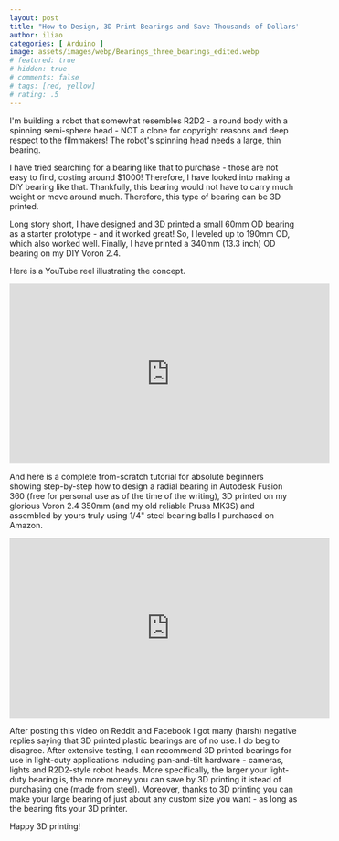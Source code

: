 ```yaml
---
layout: post
title: "How to Design, 3D Print Bearings and Save Thousands of Dollars"
author: iliao
categories: [ Arduino ]
image: assets/images/webp/Bearings_three_bearings_edited.webp
# featured: true
# hidden: true
# comments: false
# tags: [red, yellow]
# rating: .5
---
```


I'm building a robot that somewhat resembles R2D2 - a round body with a spinning semi-sphere head - NOT a clone for copyright reasons and deep respect to the filmmakers! The robot's spinning head needs a large, thin bearing.

I have tried searching for a bearing like that to purchase - those are not easy to find, costing around $1000! Therefore, I have looked into making a DIY bearing like that. Thankfully, this bearing would not have to carry much weight or move around much. Therefore, this type of bearing can be 3D printed.

Long story short, I have designed and 3D printed a small 60mm OD bearing as a starter prototype - and it worked great! So, I leveled up to 190mm OD, which also worked well. Finally, I have printed a 340mm (13.3 inch) OD bearing on my DIY Voron 2.4.

Here is a YouTube reel illustrating the concept.

<iframe width="560" height="315" src="https://www.youtube.com/embed/STbCVhdgLSw?list=PLOSXKDW70aR_rSlP3J9r-1iJqpjKVAsf3" title="YouTube video player" frameborder="0" allow="accelerometer; autoplay; clipboard-write; encrypted-media; gyroscope; picture-in-picture; web-share" allowfullscreen></iframe>
</div>

And here is a complete from-scratch tutorial for absolute beginners showing step-by-step how to design a radial bearing in Autodesk Fusion 360 (free for personal use as of the time of the writing), 3D printed on my glorious Voron 2.4 350mm (and my old reliable Prusa MK3S) and assembled by yours truly using 1/4" steel bearing balls I purchased on Amazon.

<iframe width="560" height="315" src="https://www.youtube.com/embed/7-wJyKk90GI?list=PLOSXKDW70aR_rSlP3J9r-1iJqpjKVAsf3" title="YouTube video player" frameborder="0" allow="accelerometer; autoplay; clipboard-write; encrypted-media; gyroscope; picture-in-picture; web-share" allowfullscreen></iframe>
</div>

After posting this video on Reddit and Facebook I got many (harsh) negative replies saying that 3D printed plastic bearings are of no use. I do beg to disagree. After extensive testing, I can recommend 3D printed bearings for use in light-duty applications including pan-and-tilt hardware - cameras, lights and R2D2-style robot heads. More specifically, the larger your light-duty bearing is, the more money you can save by 3D printing it istead of purchasing one (made from steel). Moreover, thanks to 3D printing you can make your large bearing of just about any custom size you want - as long as the bearing fits your 3D printer.

Happy 3D printing!